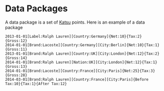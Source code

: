 # Data Packages

A data package is a set of [Katsu](../glossary.md#katsu) points. Here is an example of a data package

```
2013-01-01[Label:Ralph Lauren][Country:Germany]{Net:10}{Tax:2}{Gross:12}
2014-01-01[Brand:Lacoste][Country:Germany][City:Berlin]{Net:10}{Tax:1}{Gross:11}
2013-01-01[Brand:Ralph Lauren][Country:UK][City:London]{Net:12}{Tax:2}{Gross:14}
2014-01-01[Brand:Ralph Lauren][Nation:UK][City:London]{Net:12}{Tax:1}{Gross:13}
2014-01-01[Brand:Lacoste][Country:France][City:Paris]{Net:25}{Tax:3}{Gross:28}
2014-03-01[Brand:Ralph Lauren][Country:France][City:Paris]{Before Tax:10}{Tax:1}{After Tax:12}
```

